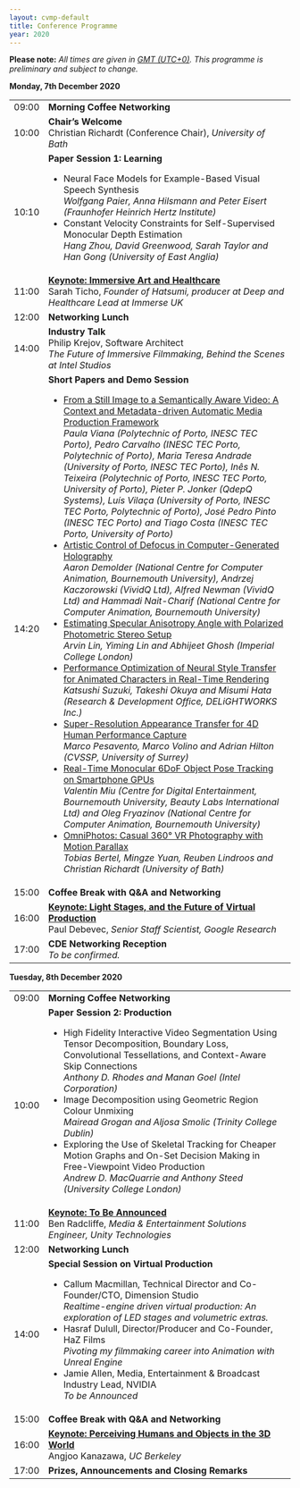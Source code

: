 ```yaml
---
layout: cvmp-default
title: Conference Programme
year: 2020
---
```

<span class="label label-info"><b>Please note:</b></span>
<em>All times are given in <a href="https://time.is/GMT">GMT (UTC+0)</a>. This programme is preliminary and subject to change.</em>

<div class="col-12 col-sm-12 col-lg-12">
	<a name="Monday"></a>
	<div class="panel panel-default">
		<div class="panel-heading"><b>Monday, 7th December 2020</b></div>
		<table class="table table-striped">
			<tr>
				<td>09:00</td>
				<td><b>Morning Coffee Networking</b></td>
			</tr>
			<tr>
				<td>10:00</td>
				<td><b>Chair’s Welcome</b><br/>Christian Richardt (Conference Chair), <i>University of Bath</i></td>
			</tr>
			<tr>
				<td>10:10</td>
				<td><b>Paper Session 1: Learning</b><br/>
					<ul>
						<li>Neural Face Models for Example-Based Visual Speech Synthesis<br/><i>Wolfgang Paier, Anna Hilsmann and Peter Eisert (Fraunhofer Heinrich Hertz Institute)</i></li>
						<li>Constant Velocity Constraints for Self-Supervised Monocular Depth Estimation<br/><i>Hang Zhou, David Greenwood, Sarah Taylor and Han Gong (University of East Anglia)</i></li>
					</ul>
				</td>
			</tr>
			<tr>
				<td>11:00</td><td><a href="/2020/keynotes/#ST"><b>Keynote: Immersive Art and Healthcare</b></a><br/>Sarah Ticho, <i>Founder of Hatsumi, producer at Deep and Healthcare Lead at Immerse UK</i></td>
			</tr>
			<tr>
				<td>12:00</td>
				<td><b>Networking Lunch</b></td>
			</tr>
			<tr>
				<td>14:00</td>
				<td><b>Industry Talk</b><br/>
					Philip Krejov, Software Architect</br>
					<i>The Future of Immersive Filmmaking, Behind the Scenes at Intel Studios</i>
				</td>
			</tr>
			<tr>
				<td>14:20</td>
				<td><b>Short Papers and Demo Session</b><br/>
					<ul>
						<li><a target ="_blank" href="/files/2020/short/6.pdf">From a Still Image to a Semantically Aware Video: A Context and Metadata-driven Automatic Media Production Framework</a><br/><i>Paula Viana (Polytechnic of Porto, INESC TEC Porto), Pedro Carvalho (INESC TEC Porto, Polytechnic of Porto), Maria Teresa Andrade (University of Porto, INESC TEC Porto), Inês N. Teixeira (Polytechnic of Porto, INESC TEC Porto, University of Porto), Pieter P. Jonker (QdepQ Systems), Luís Vilaça (University of Porto, INESC TEC Porto, Polytechnic of Porto), José Pedro Pinto (INESC TEC Porto) and Tiago Costa (INESC TEC Porto, University of Porto) </i></li>
						<li><a target ="_blank" href="/files/2020/short/11.pdf">Artistic Control of Defocus in Computer-Generated Holography</a><br/><i>Aaron Demolder (National Centre for Computer Animation, Bournemouth University), Andrzej Kaczorowski (VividQ Ltd), Alfred Newman (VividQ Ltd) and Hammadi Nait-Charif (National Centre for Computer Animation, Bournemouth University)</i></li>
						<li><a target ="_blank" href="/files/2020/short/12.pdf">Estimating Specular Anisotropy Angle with Polarized Photometric Stereo Setup</a><br/><i>Arvin Lin, Yiming Lin and Abhijeet Ghosh (Imperial College London)</i></li>
						<li><a target ="_blank" href="/files/2020/short/13.pdf">Performance Optimization of Neural Style Transfer for Animated Characters in Real-Time Rendering</a><br/><i>Katsushi Suzuki, Takeshi Okuya and Misumi Hata (Research & Development Office, DELiGHTWORKS Inc.)</i></li>						
						<li><a target ="_blank" href="/files/2020/short/16.pdf">Super-Resolution Appearance Transfer for 4D Human Performance Capture</a><br/><i>Marco Pesavento, Marco Volino and Adrian Hilton (CVSSP, University of Surrey)</i></li>
						<li><a target ="_blank" href="/files/2020/short/17.pdf">Real-Time Monocular 6DoF Object Pose Tracking on Smartphone GPUs</a><br/><i>Valentin Miu (Centre for Digital Entertainment, Bournemouth University, Beauty Labs International Ltd) and Oleg Fryazinov (National Centre for Computer Animation, Bournemouth University)</i></li>
						<li><a target ="_blank" href="/files/2020/demo/15.pdf">OmniPhotos: Casual 360° VR Photography with Motion Parallax</a><br/><i>Tobias Bertel, Mingze Yuan, Reuben Lindroos and Christian Richardt (University of Bath)</i></li>
					</ul>
				</td>
			</tr>
			<tr>
				<td>15:00</td>
				<td><b>Coffee Break with Q&amp;A and Networking</b></td>
			</tr>
			<tr>
				<td>16:00</td><td><a href="/2020/keynotes/#PD"><b>Keynote: Light Stages, and the Future of Virtual Production</b></a><br/>Paul Debevec, <i>Senior Staff Scientist, Google Research</i></td>
			</tr>
			<tr>
				<td>17:00</td>
				<td><b>CDE Networking Reception</b><br/><i>To be confirmed.</i></td>
			</tr>
		</table>
	</div>
	<a name="Tuesday"></a>
	<div class="panel panel-default">
		<div class="panel-heading"><b>Tuesday, 8th December 2020</b></div>
		<table class="table table-striped">
			<tr>
				<td>09:00</td>
				<td><b>Morning Coffee Networking</b></td>
			</tr>
			<tr>
				<td>10:00</td>
				<td><b>Paper Session 2: Production</b><br/>
					<ul>
						<li>High Fidelity Interactive Video Segmentation Using Tensor Decomposition, Boundary Loss, Convolutional Tessellations, and Context-Aware Skip Connections<br/><i>Anthony D. Rhodes and Manan Goel (Intel Corporation)</i></li>
						<li>Image Decomposition using Geometric Region Colour Unmixing<br/><i>Mairead Grogan and Aljosa Smolic (Trinity College Dublin)</i></li>
						<li>Exploring the Use of Skeletal Tracking for Cheaper Motion Graphs and On-Set Decision Making in Free-Viewpoint Video Production<br/><i>Andrew D. MacQuarrie and Anthony Steed (University College London)</i></li>
					</ul>
				</td>
			</tr>
			<tr>
				<td>11:00</td><td><a href="/2020/keynotes/"><b>Keynote: To Be Announced</b></a><br/>Ben Radcliffe, <i>Media & Entertainment Solutions Engineer, Unity Technologies</i></td>
			</tr>
			<tr>
				<td>12:00</td>
				<td><b>Networking Lunch</b></td>
			</tr>
			<tr>
				<td>14:00</td>
				<td><b>Special Session on Virtual Production</b><br/>
					<ul>
						<li>Callum Macmillan, Technical Director and Co-Founder/CTO, Dimension Studio<br/><i>Realtime-engine driven virtual production: An exploration of LED stages and volumetric extras.</i></li>
						<li>Hasraf Dulull, Director/Producer and Co-Founder, HaZ Films<br/><i>Pivoting my filmmaking career into Animation with Unreal Engine</i></li>
						<li>Jamie Allen, Media, Entertainment & Broadcast Industry Lead, NVIDIA<br/><i>To be Announced</i></li>
					</ul>
				</td>
			</tr>
			<tr>
				<td>15:00</td>
				<td><b>Coffee Break with Q&amp;A and Networking</b></td>
			</tr>
			<tr>
				<td>16:00</td><td><a href="/2020/keynotes/#AK"><b>Keynote: Perceiving Humans and Objects in the 3D World</b></a><br/>Angjoo Kanazawa, <i>UC Berkeley</i></td>
			</tr>
			<tr>
				<td>17:00</td>
				<td><b>Prizes, Announcements and Closing Remarks</b></td>
			</tr>
		</table>
	</div>
</div>
